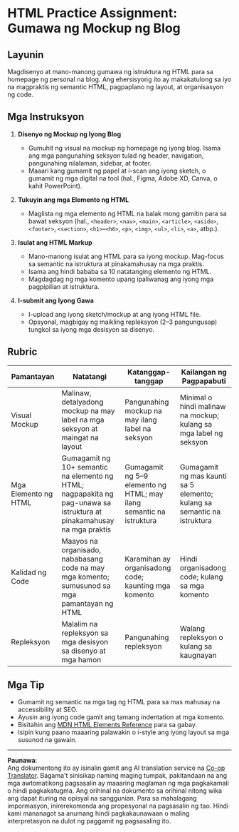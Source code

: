 <!--
CO_OP_TRANSLATOR_METADATA:
{
  "original_hash": "5a764667bbe82aa72ac0a67f4c97ff4a",
  "translation_date": "2025-10-03T10:25:08+00:00",
  "source_file": "3-terrarium/1-intro-to-html/assignment.md",
  "language_code": "tl"
}
-->
# HTML Practice Assignment: Gumawa ng Mockup ng Blog

## Layunin

Magdisenyo at mano-manong gumawa ng istruktura ng HTML para sa homepage ng personal na blog. Ang ehersisyong ito ay makakatulong sa iyo na magpraktis ng semantic HTML, pagpaplano ng layout, at organisasyon ng code.

## Mga Instruksyon

1. **Disenyo ng Mockup ng Iyong Blog**
   - Gumuhit ng visual na mockup ng homepage ng iyong blog. Isama ang mga pangunahing seksyon tulad ng header, navigation, pangunahing nilalaman, sidebar, at footer.
   - Maaari kang gumamit ng papel at i-scan ang iyong sketch, o gumamit ng mga digital na tool (hal., Figma, Adobe XD, Canva, o kahit PowerPoint).

2. **Tukuyin ang mga Elemento ng HTML**
   - Maglista ng mga elemento ng HTML na balak mong gamitin para sa bawat seksyon (hal., `<header>`, `<nav>`, `<main>`, `<article>`, `<aside>`, `<footer>`, `<section>`, `<h1>`–`<h6>`, `<p>`, `<img>`, `<ul>`, `<li>`, `<a>`, atbp.).

3. **Isulat ang HTML Markup**
   - Mano-manong isulat ang HTML para sa iyong mockup. Mag-focus sa semantic na istruktura at pinakamahusay na mga praktis.
   - Isama ang hindi bababa sa 10 natatanging elemento ng HTML.
   - Magdagdag ng mga komento upang ipaliwanag ang iyong mga pagpipilian at istruktura.

4. **I-submit ang Iyong Gawa**
   - I-upload ang iyong sketch/mockup at ang iyong HTML file.
   - Opsyonal, magbigay ng maikling repleksyon (2–3 pangungusap) tungkol sa iyong mga desisyon sa disenyo.

## Rubric

| Pamantayan       | Natatangi                                                                                   | Katanggap-tanggap                                                                | Kailangan ng Pagpapabuti                                                       |
|------------------|--------------------------------------------------------------------------------------------|----------------------------------------------------------------------------------|---------------------------------------------------------------------------------|
| Visual Mockup    | Malinaw, detalyadong mockup na may label na mga seksyon at maingat na layout                | Pangunahing mockup na may ilang label na seksyon                                 | Minimal o hindi malinaw na mockup; kulang sa mga label ng seksyon               |
| Mga Elemento ng HTML | Gumagamit ng 10+ semantic na elemento ng HTML; nagpapakita ng pag-unawa sa istruktura at pinakamahusay na mga praktis | Gumagamit ng 5–9 elemento ng HTML; may ilang semantic na istruktura             | Gumagamit ng mas kaunti sa 5 elemento; kulang sa semantic na istruktura         |
| Kalidad ng Code  | Maayos na organisado, nababasang code na may mga komento; sumusunod sa mga pamantayan ng HTML | Karamihan ay organisadong code; kaunting mga komento                             | Hindi organisadong code; kulang sa mga komento                                  |
| Repleksyon       | Malalim na repleksyon sa mga desisyon sa disenyo at mga hamon                              | Pangunahing repleksyon                                                           | Walang repleksyon o kulang sa kaugnayan                                        |

## Mga Tip

- Gumamit ng semantic na mga tag ng HTML para sa mas mahusay na accessibility at SEO.
- Ayusin ang iyong code gamit ang tamang indentation at mga komento.
- Bisitahin ang [MDN HTML Elements Reference](https://developer.mozilla.org/en-US/docs/Web/HTML/Element) para sa gabay.
- Isipin kung paano maaaring palawakin o i-style ang iyong layout sa mga susunod na gawain.

---

**Paunawa**:  
Ang dokumentong ito ay isinalin gamit ang AI translation service na [Co-op Translator](https://github.com/Azure/co-op-translator). Bagama't sinisikap naming maging tumpak, pakitandaan na ang mga awtomatikong pagsasalin ay maaaring maglaman ng mga pagkakamali o hindi pagkakatugma. Ang orihinal na dokumento sa orihinal nitong wika ang dapat ituring na opisyal na sanggunian. Para sa mahalagang impormasyon, inirerekomenda ang propesyonal na pagsasalin ng tao. Hindi kami mananagot sa anumang hindi pagkakaunawaan o maling interpretasyon na dulot ng paggamit ng pagsasaling ito.